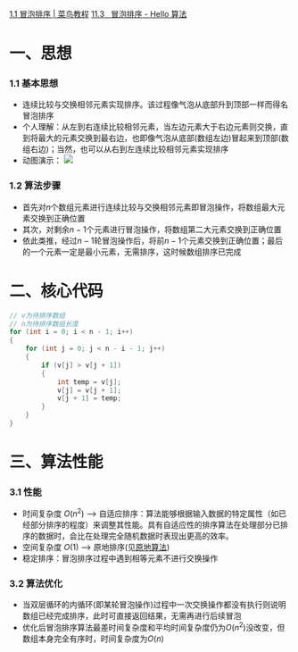[1.1 冒泡排序 | 菜鸟教程](https://www.runoob.com/w3cnote/bubble-sort.html)
[11.3   冒泡排序 - Hello 算法](https://www.hello-algo.com/chapter_sorting/bubble_sort/)

# 一、思想

### 1.1 基本思想

- 连续比较与交换相邻元素实现排序。该过程像气泡从底部升到顶部一样而得名冒泡排序
- 个人理解：从左到右连续比较相邻元素，当左边元素大于右边元素则交换，直到将最大的元素交换到最右边，也即像气泡从底部(数组左边)冒起来到顶部(数组右边)；当然，也可以从右到左连续比较相邻元素实现排序
- 动图演示：
  ![](https://www.runoob.com/wp-content/uploads/2019/03/bubbleSort.gif)

### 1.2 算法步骤

- 首先对$n$个数组元素进行连续比较与交换相邻元素即冒泡操作，将数组最大元素交换到正确位置
- 其次，对剩余$n-1$个元素进行冒泡操作，将数组第二大元素交换到正确位置
- 依此类推，经过$n-1$轮冒泡操作后，将前$n-1$个元素交换到正确位置；最后的一个元素一定是最小元素，无需排序，这时候数组排序已完成

# 二、核心代码

```cpp
// v为待排序数组
// n为待排序数组长度
for (int i = 0; i < n - 1; i++)
{
	for (int j = 0; j < n - i - 1; j++)
	{
		if (v[j] > v[j + 1])
		{
			int temp = v[j];
			v[j] = v[j + 1];
			v[j + 1] = temp;
		}
	}
}
```

# 三、算法性能

### 3.1 性能

- 时间复杂度 $O(n^2)$ --> 自适应排序：算法能够根据输入数据的特定属性（如已经部分排序的程度）来调整其性能。具有自适应性的排序算法在处理部分已排序的数据时，会比在处理完全随机数据时表现出更高的效率。
- 空间复杂度 $O(1)$ --> 原地排序(见[原地算法](../原地算法.md))
- 稳定排序：冒泡排序过程中遇到相等元素不进行交换操作

### 3.2 算法优化

- 当双层循环的内循环(即某轮冒泡操作)过程中一次交换操作都没有执行则说明数组已经完成排序，此时可直接返回结果，无需再进行后续冒泡
- 优化后冒泡排序算法最差时间复杂度和平均时间复杂度仍为$O(n^2)$没改变，但数组本身完全有序时，时间复杂度为$O(n)$
